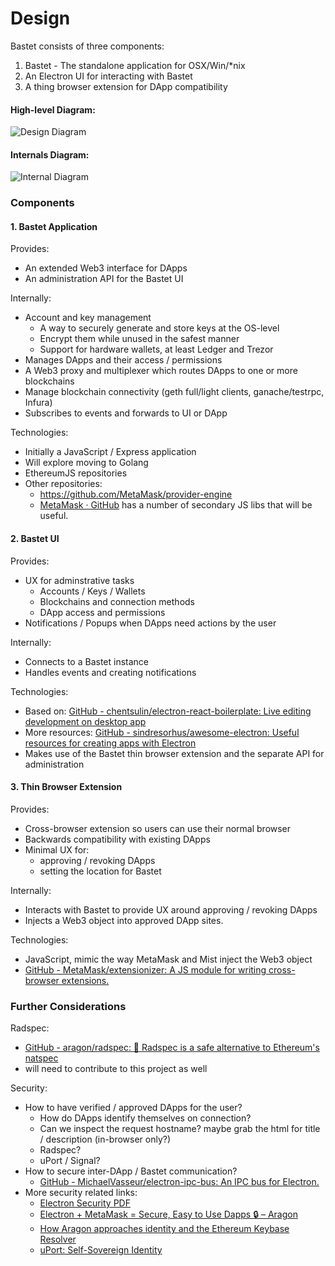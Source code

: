 # Design

Bastet consists of three components:

1. Bastet - The standalone application for OSX/Win/\*nix
2. An Electron UI for interacting with Bastet
3. A thing browser extension for DApp compatibility

#### High-level Diagram:

![Design Diagram](https://github.com/verdverm/nest/raw/master/grants/Bastet/bastet--high-level.png)


#### Internals Diagram:

![Internal Diagram](https://github.com/verdverm/nest/raw/master/grants/Bastet/bastet--internal.png)


### Components

#### 1. Bastet Application

Provides:

- An extended Web3 interface for DApps
- An administration API for the Bastet UI

Internally:

- Account and key management
    - A way to securely generate and store keys at the OS-level
    - Encrypt them while unused in the safest manner
    - Support for hardware wallets, at least Ledger and Trezor
- Manages DApps and their access / permissions
- A Web3 proxy and multiplexer which routes DApps to one or more blockchains
- Manage blockchain connectivity (geth full/light clients, ganache/testrpc, Infura)
- Subscribes to events and forwards to UI or DApp

Technologies:

- Initially a JavaScript / Express application
- Will explore moving to Golang
- EthereumJS repositories
- Other repositories:
    - https://github.com/MetaMask/provider-engine
    - [MetaMask · GitHub](https://github.com/MetaMask) has a number of secondary JS libs that will be useful.

#### 2. Bastet UI

Provides:

- UX for adminstrative tasks
    - Accounts / Keys / Wallets
    - Blockchains and connection methods
    - DApp access and permissions
- Notifications / Popups when DApps need actions by the user

Internally:

- Connects to a Bastet instance
- Handles events and creating notifications

Technologies:

- Based on: [GitHub - chentsulin/electron-react-boilerplate: Live editing development on desktop app](https://github.com/chentsulin/electron-react-boilerplate)
- More resources: [GitHub - sindresorhus/awesome-electron: Useful resources for creating apps with Electron](https://github.com/sindresorhus/awesome-electron)
- Makes use of the Bastet thin browser extension and the separate API for administration


#### 3. Thin Browser Extension

Provides:

- Cross-browser extension so users can use their normal browser
- Backwards compatibility with existing DApps
- Minimal UX for:
    - approving / revoking DApps
    - setting the location for Bastet

Internally:

- Interacts with Bastet to provide UX around approving / revoking DApps
- Injects a Web3 object into approved DApp sites.

Technologies:

- JavaScript, mimic the way MetaMask and Mist inject the Web3 object
- [GitHub - MetaMask/extensionizer: A JS module for writing cross-browser extensions.](https://github.com/MetaMask/extensionizer)



### Further Considerations

Radspec: 
- [GitHub - aragon/radspec: 🤘 Radspec is a safe alternative to Ethereum's natspec](https://github.com/aragon/radspec)
- will need to contribute to this project as well

Security:

- How to have verified / approved DApps for the user?
    - How do DApps identify themselves on connection?
    - Can we inspect the request hostname? maybe grab the html for title / description (in-browser only?)
    - Radspec?
    - uPort / Signal?
- How to secure inter-DApp / Bastet communication?
    - [GitHub - MichaelVasseur/electron-ipc-bus: An IPC bus for Electron.](https://github.com/MichaelVasseur/electron-ipc-bus)
- More security related links:
    - [Electron Security PDF](https://www.blackhat.com/docs/us-17/thursday/us-17-Carettoni-Electronegativity-A-Study-Of-Electron-Security-wp.pdf)
    - [Electron + MetaMask = Secure, Easy to Use Dapps 🔒 – Aragon](https://blog.aragon.one/electron-metamask-secure-easy-to-use-dapps-5a9987d21034)
    - [How Aragon approaches identity and the Ethereum Keybase Resolver](https://blog.aragon.one/how-aragon-approaches-identity-and-the-ethereum-keybase-resolver-d548133e4a26)
    - [uPort: Self-Sovereign Identity](https://www.uport.me/)
